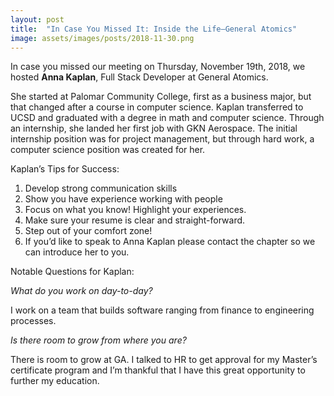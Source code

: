 ```yaml
---
layout: post
title:  "In Case You Missed It: Inside the Life–General Atomics"
image: assets/images/posts/2018-11-30.png
---
```


In case you missed our meeting on Thursday, November 19th, 2018, we hosted **Anna Kaplan**, Full Stack Developer at General Atomics.

She started at Palomar Community College, first as a business major, but that changed after a course in computer science. Kaplan transferred to UCSD and graduated with a degree in math and computer science. Through an internship, she landed her first job with GKN Aerospace. The initial internship position was for project management, but through hard work, a computer science position was created for her.

Kaplan’s Tips for Success:

1. Develop strong communication skills
2. Show you have experience working with people
3. Focus on what you know! Highlight your experiences.
4. Make sure your resume is clear and straight-forward.
5. Step out of your comfort zone!
6. If you’d like to speak to Anna Kaplan please contact the chapter so we can introduce her to you.

Notable Questions for Kaplan:

_What do you work on day-to-day?_

I work on a team that builds software ranging from finance to engineering processes.

_Is there room to grow from where you are?_

There is room to grow at GA. I talked to HR to get approval for my Master’s certificate program and I’m thankful that I have this great opportunity to further my education.